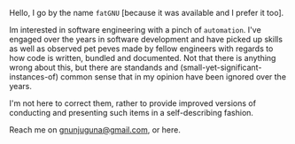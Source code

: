 Hello, I go by the name `fatGNU` [because it was available and I prefer it too].


Im interested in software engineering with a pinch of `automation`. I've engaged
over the years in software development and have picked up skills as well as 
observed pet peves made by fellow engineers with regards to how code is written,
bundled and documented. Not that there is anything wrong about this, but there are
standands and (small-yet-significant-instances-of) common sense that in my opinion
have been ignored over the years.

I'm not here to correct them, rather to provide improved versions of conducting and
presenting such items in a self-describing fashion.

Reach me on gnunjuguna@gmail.com, or here.

